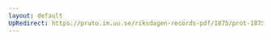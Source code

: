 ```yaml
---
layout: default
UpRedirect: https://pruto.im.uu.se/riksdagen-records-pdf/1875/prot-1875--fk--013/prot-1875--fk--013_025.pdf
---
```

